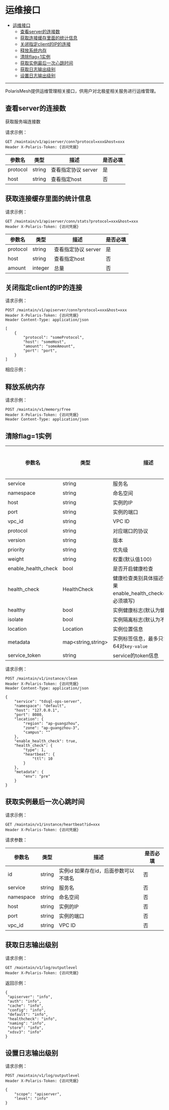# 运维接口

- [运维接口](#运维接口)
	- [查看server的连接数](#查看server的连接数)
	- [获取连接缓存里面的统计信息](#获取连接缓存里面的统计信息)
	- [关闭指定client的IP的连接](#关闭指定client的IP的连接)
	- [释放系统内存](#释放系统内存)
	- [清除flag=1实例](#清除flag=1实例)
	- [获取实例最后一次心跳时间](#获取实例最后一次心跳时间)
	- [获取日志输出级别](#获取日志输出级别)
	- [设置日志输出级别](#设置日志输出级别)

---

PolarisMesh提供运维管理相关接口，供用户对北极星相关服务进行运维管理。

## 查看server的连接数

获取服务端连接数

请求示例：

```
GET /maintain/v1/apiserver/conn?protocol=xxx&host=xxx
Header X-Polaris-Token: {访问凭据}
```

| 参数名   	| 类型   	| 描述                	| 是否必填 	|
|----------	|--------	|---------------------	|----------	|
| protocol 	| string 	| 查看指定协议 server 	| 是       	|
| host     	| string 	| 查看指定host        	| 否       	|


## 获取连接缓存里面的统计信息

请求示例：

```
GET /maintain/v1/apiserver/conn/stats?protocol=xxx&host=xxx
Header X-Polaris-Token: {访问凭据}
```

| 参数名   	| 类型   	| 描述                	| 是否必填 	|
|----------	|--------	|---------------------	|----------	|
| protocol 	| string 	| 查看指定协议 server 	| 是       	|
| host     	| string 	| 查看指定host        	| 否       	|
| amount   	| integer 	| 总量                	| 否       	|

## 关闭指定client的IP的连接

请求示例：

```
POST /maintain/v1/apiserver/conn?protocol=xxx&host=xxx
Header X-Polaris-Token: {访问凭据}
Header Content-Type: application/json

[
    {
        "protocol": "someProtocol",
        "host": "someHost",
        "amount": "someAmount",
        "port": "port",
    } 
]
```

相应示例：

## 释放系统内存

请求示例：

```
POST /maintain/v1/memory/free
Header X-Polaris-Token: {访问凭据}
Header Content-Type: application/json
```

## 清除flag=1实例

| 参数名              | 类型               | 描述                                                              | 是否必填 |
| ------------------- | ------------------ | ----------------------------------------------------------------- | -------- |
| service             | string             | 服务名                                                            | 是       |
| namespace           | string             | 命名空间                                                          | 是       |
| host                | string             | 实例的IP                                                          | 是       |
| port                | string             | 实例的端口                                                        | 是       |
| vpc_id              | string             | VPC ID                                                            | 否       |
| protocol            | string             | 对应端口的协议                                                    | 否       |
| version             | string             | 版本                                                              | 否       |
| priority            | string             | 优先级                                                            | 否       |
| weight              | string             | 权重(默认值100)                                                   | 是       |
| enable_health_check | bool               | 是否开启健康检查                                                  | 是       |
| health_check        | HealthCheck        | 健康检查类别具体描述信息(如果enable_health_check==true，必须填写) | 否       |
| healthy             | bool               | 实例健康标志(默认为健康的)                                        | 是       |
| isolate             | bool               | 实例隔离标志(默认为不隔离的)                                      | 是       |
| location            | Location           | 实例位置信息                                                      | 是       |
| metadata            | map<string,string> | 实例标签信息，最多只能存储64对`key-value`                         | 否       |
| service_token       | string             | service的token信息                                                | 是       |


请求示例：

```
POST /maintain/v1/instance/clean
Header X-Polaris-Token: {访问凭据}
Header Content-Type: application/json

{
    "service": "tdsql-ops-server",
    "namespace": "default",
    "host": "127.0.0.1",
    "port": 8080,
    "location": {
        "region": "ap-guangzhou",
        "zone": "ap-guangzhou-3",
        "campus": ""
    },
    "enable_health_check": true,
    "health_check": {
        "type": 1,
        "heartbeat": {
            "ttl": 10
        }
    },
    "metadata": {
        "env": "pre"
    }
}
```

## 获取实例最后一次心跳时间

请求示例：

```
GET /maintain/v1/instance/heartbeat?id=xxx
Header X-Polaris-Token: {访问凭据}
```

请求参数：

| 参数名              | 类型               | 描述                                                              | 是否必填 |
| ------------------- | ------------------ | ----------------------------------------------------------------- | -------- |
| id             | string             | 实例id 如果存在id，后面参数可以不填名                                                            | 否       |
| service             | string             | 服务名                                                            | 否       |
| namespace           | string             | 命名空间                                                          | 否       |
| host                | string             | 实例的IP                                                          | 否       |
| port                | string             | 实例的端口                                                        | 否       |
| vpc_id              | string             | VPC ID                                                            | 否       |

## 获取日志输出级别

请求示例：

```
GET /maintain/v1/log/outputlevel
Header X-Polaris-Token: {访问凭据}
```

返回示例：
```
{
 "apiserver": "info",
 "auth": "info",
 "cache": "info",
 "config": "info",
 "default": "info",
 "healthcheck": "info",
 "naming": "info",
 "store": "info",
 "xdsv3": "info"
}
```

## 设置日志输出级别

请求示例：

```
POST /maintain/v1/log/outputlevel
Header X-Polaris-Token: {访问凭据}

{
    "scope": "apiserver",
    "level": "info"
}
```
